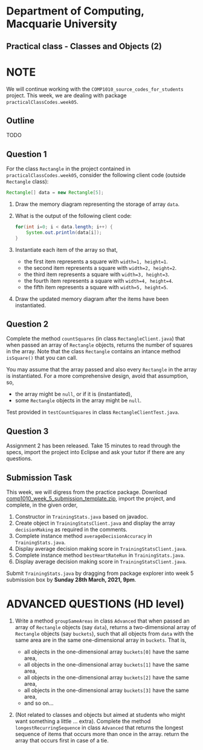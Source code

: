 # Department of Computing, Macquarie University

## Practical class - Classes and Objects (2)

# NOTE

We will continue working with the `COMP1010_source_codes_for_students` project. This week, we are dealing with package `practicalClassCodes.week05`.

## Outline

TODO

## Question 1

For the class `Rectangle` in the project contained in `practicalClassCodes.week05`, consider the following client code (outside `Rectangle` class):

```java
Rectangle[] data = new Rectangle[5];
```


1. Draw the memory diagram representing the storage of array `data`.
2.	What is the output of the following client code:

	```java
	for(int i=0; i < data.length; i++) {
		System.out.println(data[i]);
	}
	```

	<!--### SOLUTION
	```bash
	null
	null
	null
	null
	null
	```-->

3. 	Instantiate each item of the array so that,
	- the first item represents a square with `width=1, height=1`.
	- the second item represents a square with `width=2, height=2`.
	- the third item represents a square with `width=3, height=3`.
	- the fourth item represents a square with `width=4, height=4`.
	- the fifth item represents a square with `width=5, height=5`.

	<!--## SOLUTION
	
	```java
	for(int i=0; i < data.length; i++) {
		data[i] = new Rectangle(i+1); //square constructor exists
	}
	```-->

4. 	Draw the updated memory diagram after the items have been instantiated.

## Question 2

Complete the method `countSquares` (in class `RectangleClient.java`) that when passed an array of `Rectangle` objects, returns the number of squares in the array. Note that the class `Rectangle` contains an intance method `isSquare()` that you can call.

You may assume that the array passed and also every `Rectangle` in the array is instantiated. For a more comprehensive design, avoid that assumption, so,
- the array might be `null`, or if it is (instantiated), 
- some `Rectangle` objects in the array might be `null`.

Test provided in `testCountSquares` in class `RectangleClientTest.java`.

<!--
## SOLUTION
	
#### Without assumption:

```java
public static int countSquares(Rectangle[] data) {
	int count = 0;
	for(int i=0; i < data.length; i++) {
		if(data[i].isSquare()) {
			count++;
		}
	}
	return count;
}
```

#### Without assumption:

```java
public static int countSquares(Rectangle[] data) {
	if(data == null) { //nothing inside
		return 0;
	}
	
	int count = 0;
	for(int i=0; i < data.length; i++) {
		if(data[i] != null && data[i].isSquare()) { //first make sure it's not null
			count++;
		}
	}
	return count;
}
```
-->

## Question 3

Assignment 2 has been released. Take 15 minutes to read through the specs, import the project into Eclipse and ask your tutor if there are any questions.

## Submission Task

This week, we will digress from the practice package. Download [comp1010\_week\_5\_submission\_template.zip](./codes/comp1010_week_5_submission_template.zip), import the project, and complete, in the given order,

1. Constructor in `TrainingStats.java` based on javadoc.
2. Create object in `TrainingStatsClient.java` and display the array `decisionMaking` as required in the comments. 
3. Complete instance method `averageDecisionAccuracy` in `TrainingStats.java`.
4. Display average decision making score in `TrainingStatsClient.java`.
5. Complete instance method `bestHeartRateRun` in `TrainingStats.java`.
6. Display average decision making score in `TrainingStatsClient.java`.

Submit `TrainingStats.java` by dragging from package explorer into week 5 submission box by **Sunday 28th March, 2021, 9pm**.

# ADVANCED QUESTIONS (HD level)

1. Write a method `groupSameAreas` in class `Advanced` that when passed an array of `Rectangle` objects (say `data`), returns a two-dimensional array of `Rectangle` objects (say `buckets`), such that all objects from `data` with the same area are in the same one-dimensional array in `buckets`. That is,

	- all objects in the one-dimensional array `buckets[0]` have the same area,
	- all objects in the one-dimensional array `buckets[1]` have the same area, 
	- all objects in the one-dimensional array `buckets[2]` have the same area, 
	- all objects in the one-dimensional array `buckets[3]` have the same area, 
	- and so on...

2. (Not related to classes and objects but aimed at students who might want something a little ... extra). Complete the method `longestRecurringSequence` in class `Advanced` that returns the longest sequence of items that occurs more than once in the array. return the array that occurs first in case of a tie.
